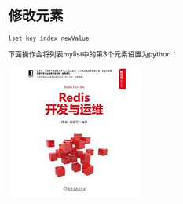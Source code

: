 # 修改元素

```text
lset key index newValue
```

下面操作会将列表mylist中的第3个元素设置为python：

![](../../.gitbook/assets/image%20%28164%29.png)

